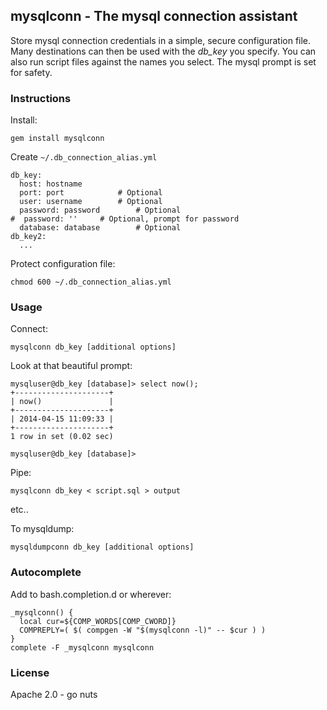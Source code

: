mysqlconn - The mysql connection assistant
------------------------------------------

Store mysql connection credentials in a simple, secure configuration file. Many destinations can then be used with
the *db_key* you specify. You can also run script files against the names you select. The mysql prompt is set
for safety.

### Instructions

Install:

`gem install mysqlconn`

Create `~/.db_connection_alias.yml`

    db_key:
      host: hostname
      port: port			# Optional
      user: username		# Optional
      password: password		# Optional
    #  password: ''		# Optional, prompt for password
      database: database		# Optional
    db_key2:
      ...

Protect configuration file:

`chmod 600 ~/.db_connection_alias.yml`

### Usage

Connect:

`mysqlconn db_key [additional options]`

Look at that beautiful prompt:

    mysqluser@db_key [database]> select now();
    +---------------------+
    | now()               |
    +---------------------+
    | 2014-04-15 11:09:33 |
    +---------------------+
    1 row in set (0.02 sec)
    
    mysqluser@db_key [database]>

Pipe:

`mysqlconn db_key < script.sql > output`

etc..

To mysqldump:

`mysqldumpconn db_key [additional options]`


### Autocomplete

Add to bash.completion.d or wherever:

    _mysqlconn() {
      local cur=${COMP_WORDS[COMP_CWORD]}
      COMPREPLY=( $( compgen -W "$(mysqlconn -l)" -- $cur ) )
    }
    complete -F _mysqlconn mysqlconn

### License

Apache 2.0 - go nuts
